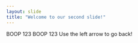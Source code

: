 ```yaml
---
layout: slide
title: "Welcome to our second slide!"
---
```

BOOP 123 BOOP 123
Use the left arrow to go back!
